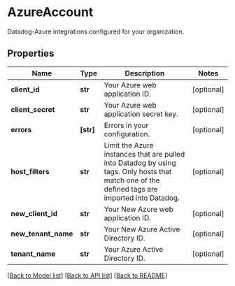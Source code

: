 # AzureAccount

Datadog-Azure integrations configured for your organization.
## Properties
Name | Type | Description | Notes
------------ | ------------- | ------------- | -------------
**client_id** | **str** | Your Azure web application ID. | [optional] 
**client_secret** | **str** | Your Azure web application secret key. | [optional] 
**errors** | **[str]** | Errors in your configuration. | [optional] 
**host_filters** | **str** | Limit the Azure instances that are pulled into Datadog by using tags. Only hosts that match one of the defined tags are imported into Datadog. | [optional] 
**new_client_id** | **str** | Your New Azure web application ID. | [optional] 
**new_tenant_name** | **str** | Your New Azure Active Directory ID. | [optional] 
**tenant_name** | **str** | Your Azure Active Directory ID. | [optional] 

[[Back to Model list]](README.md#documentation-for-models) [[Back to API list]](README.md#documentation-for-api-endpoints) [[Back to README]](README.md)


